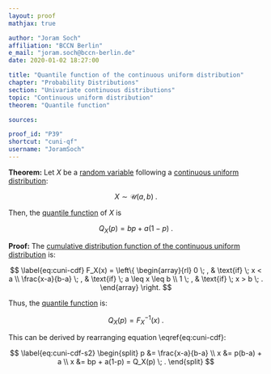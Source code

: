 ```yaml
---
layout: proof
mathjax: true

author: "Joram Soch"
affiliation: "BCCN Berlin"
e_mail: "joram.soch@bccn-berlin.de"
date: 2020-01-02 18:27:00

title: "Quantile function of the continuous uniform distribution"
chapter: "Probability Distributions"
section: "Univariate continuous distributions"
topic: "Continuous uniform distribution"
theorem: "Quantile function"

sources:

proof_id: "P39"
shortcut: "cuni-qf"
username: "JoramSoch"
---
```



**Theorem:** Let $X$ be a [random variable](/D/rvar) following a [continuous uniform distribution](/D/cuni):

$$ \label{eq:cuni}
X \sim \mathcal{U}(a, b) \; .
$$

Then, the [quantile function](/D/qf) of $X$ is

$$ \label{eq:cuni-qf}
Q_X(p) = bp + a(1-p) \; .
$$


**Proof:** The [cumulative distribution function of the continuous uniform distribution](/P/cuni-cdf) is:

$$ \label{eq:cuni-cdf}
F_X(x) = \left\{
\begin{array}{rl}
0 \; , & \text{if} \; x < a \\
\frac{x-a}{b-a} \; , & \text{if} \; a \leq x \leq b \\
1 \; , & \text{if} \; x > b \; .
\end{array}
\right.
$$

Thus, the [quantile function](/D/qf) is:

$$ \label{eq:cuni-qf-s1}
Q_X(p) = F_X^{-1}(x) \; .
$$

This can be derived by rearranging equation \eqref{eq:cuni-cdf}:

$$ \label{eq:cuni-cdf-s2}
\begin{split}
p &= \frac{x-a}{b-a} \\
x &= p(b-a) + a \\
x &= bp + a(1-p) = Q_X(p) \; .
\end{split}
$$